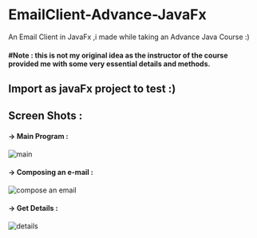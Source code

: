 # EmailClient-Advance-JavaFx

An Email Client in JavaFx ,i made while taking an Advance Java Course :)

#### #Note : this is not my original idea as the instructor of the course provided me with some very essential details and methods.

## Import as javaFx project to test :)

## Screen Shots : 

#### -> Main Program : 

![main](https://user-images.githubusercontent.com/29705703/33075064-4c7e5f02-ceee-11e7-9097-8bae041818f3.png)


#### -> Composing an e-mail : 

![compose an email](https://user-images.githubusercontent.com/29705703/33075146-8b108222-ceee-11e7-9995-5fb5df20deaa.png)


#### -> Get Details : 

![details](https://user-images.githubusercontent.com/29705703/33075170-9b840958-ceee-11e7-808c-fbc56d1547c1.png)

